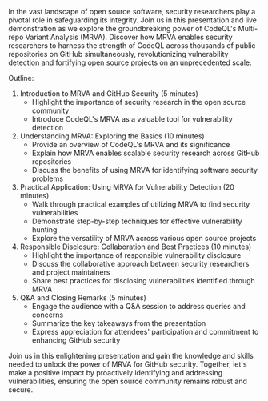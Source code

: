 In the vast landscape of open source software, security researchers play a pivotal role in safeguarding its integrity. Join us in this presentation and live demonstration as we explore the groundbreaking power of CodeQL's Multi-repo Variant Analysis (MRVA). Discover how MRVA enables security researchers to harness the strength of CodeQL across thousands of public repositories on GitHub simultaneously, revolutionizing vulnerability detection and fortifying open source projects on an unprecedented scale.

Outline:

1. Introduction to MRVA and GitHub Security (5 minutes)
    - Highlight the importance of security research in the open source community
    - Introduce CodeQL's MRVA as a valuable tool for vulnerability detection
2. Understanding MRVA: Exploring the Basics (10 minutes)
    - Provide an overview of CodeQL's MRVA and its significance
    - Explain how MRVA enables scalable security research across GitHub repositories
    - Discuss the benefits of using MRVA for identifying software security problems
3. Practical Application: Using MRVA for Vulnerability Detection (20 minutes)
    - Walk through practical examples of utilizing MRVA to find security vulnerabilities
    - Demonstrate step-by-step techniques for effective vulnerability hunting
    - Explore the versatility of MRVA across various open source projects
4. Responsible Disclosure: Collaboration and Best Practices (10 minutes)
    - Highlight the importance of responsible vulnerability disclosure
    - Discuss the collaborative approach between security researchers and project maintainers
    - Share best practices for disclosing vulnerabilities identified through MRVA
5. Q&A and Closing Remarks (5 minutes)
    - Engage the audience with a Q&A session to address queries and concerns
    - Summarize the key takeaways from the presentation
    - Express appreciation for attendees' participation and commitment to enhancing GitHub security

Join us in this enlightening presentation and gain the knowledge and skills needed to unlock the power of MRVA for GitHub security. Together, let's make a positive impact by proactively identifying and addressing vulnerabilities, ensuring the open source community remains robust and secure.
